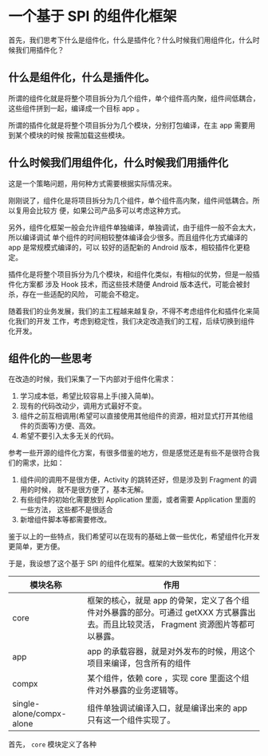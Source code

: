 # 一个基于 SPI 的组件化框架

首先，我们思考下什么是组件化，什么是插件化？什么时候我们用组件化，什么时候我们用插件化？

## 什么是组件化，什么是插件化。

所谓的组件化就是将整个项目拆分为几个组件，单个组件高内聚，组件间低耦合，这些组件拼到一起，编译成一个目标 app 。

所谓的插件化就是将整个项目拆分为几个模块，分别打包编译，在主 app 需要用到某个模块的时候
按需加载这些模块。

## 什么时候我们用组件化，什么时候我们用插件化

这是一个策略问题，用何种方式需要根据实际情况来。

刚刚说了，组件化是将项目拆分为几个组件，单个组件高内聚，组件间低耦合。所以复用会比较方
便，如果公司产品多可以考虑这种方式。

另外，组件化框架一般会允许组件单独编译，单独调试，由于组件一般不会太大，所以编译调试
单个组件的时间相较整体编译会少很多。而且组件化方式编译的 app 是常规模式编译的，可以
较好的适配新的 Android 版本，相较插件化更稳定。

插件化是将整个项目拆分为几个模块，和组件化类似，有相似的优势，但是一般插件化方案都
涉及 Hook 技术，而这些技术随便 Android 版本迭代，可能会被封杀，存在一些适配的风险，
可能会不稳定。

随着我们的业务发展，我们的主工程越来越复杂，不得不考虑组件化和插件化来简化我们的开发
工作，考虑到稳定性，我们决定改造我们的工程，后续切换到组件化开发。

## 组件化的一些思考

在改造的时候，我们采集了一下内部对于组件化需求：

1. 学习成本低，希望比较容易上手(接入简单)。
2. 现有的代码改动少，调用方式最好不变。
3. 组件之前互相调用(希望可以直接使用其他组件的资源，相对显式打开其他组件的页面等)方便、高效。
4. 希望不要引入太多无关的代码。

参考一些开源的组件化方案，有很多借鉴的地方，但是感觉还是有些不是很符合我们的需求，比如：

1. 组件间的调用不是很方便，Activity 的跳转还好，但是涉及到 Fragment 的调用的时候，
就不是很方便了，基本无解。
2. 有些组件的初始化需要放到 Application 里面，或者需要 Application 里面的一些方法，
这些都不是很适合
3. 新增组件脚本等都需要修改。

鉴于以上的一些特点，我们希望可以在现有的基础上做一些优化，希望组件化开发更简单，更方便。

于是，我设想了这个基于 SPI 的组件化框架。框架的大致架构如下：

模块名称 | 作用
-------|-------
core | 框架的核心，就是 app 的骨架，定义了各个组件对外暴露的部分。可通过 getXXX 方式暴露出去。而且比较灵活， Fragment 资源图片等都可以暴露。
app | app 的承载容器，就是对外发布的时候，用这个项目来编译，包含所有的组件
compx | 某个组件，依赖 core ，实现 core 里面这个组件对外暴露的业务逻辑等。
single-alone/compx-alone | 组件单独调试编译入口，就是编译出来的 app 只有这一个组件实现了。


首先， `core` 模块定义了各种